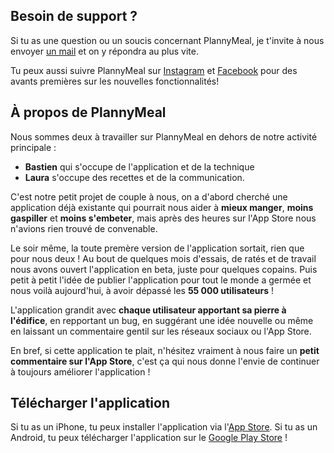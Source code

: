 ## Besoin de support ?

Si tu as une question ou un soucis concernant PlannyMeal, je t'invite à nous envoyer [un mail](mailto:plannymeal@gmail.com) et on y répondra au plus vite. 

Tu peux aussi suivre PlannyMeal sur [Instagram](https://www.instagram.com/plannymealfr/) et [Facebook](https://www.facebook.com/plannymeal/) pour des avants premières sur les nouvelles fonctionnalités!

## À propos de PlannyMeal

Nous sommes deux à travailler sur PlannyMeal en dehors de notre activité principale : 
* **Bastien** qui s'occupe de l'application et de la technique
* **Laura** s'occupe des recettes et de la communication.

C'est notre petit projet de couple à nous, on a d'abord cherché une application déjà existante qui pourrait nous aider à **mieux manger**, **moins gaspiller** et **moins s'embeter**, mais après des heures sur l'App Store nous n'avions rien trouvé de convenable. 

Le soir même, la toute premère version de l'application sortait, rien que pour nous deux ! Au bout de quelques mois d'essais, de ratés et de travail nous avons ouvert l'application en beta, juste pour quelques copains. Puis petit à petit l'idée de publier l'application pour tout le monde a germée et nous voilà aujourd'hui, à avoir dépassé les **55 000 utilisateurs** ! 

L'application grandit avec **chaque utilisateur apportant sa pierre à l'édifice**, en repportant un bug, en suggérant une idée nouvelle ou même en laissant un commentaire gentil sur les réseaux sociaux ou l'App Store.

En bref, si cette application te plait, n'hésitez vraiment à nous faire un **petit commentaire sur l'App Store**, c'est ça qui nous donne l'envie de continuer à toujours améliorer l'application !

## Télécharger l'application
Si tu as un iPhone, tu peux installer l'application via l'[App Store](https://apps.apple.com/fr/app/plannymeal-planning-repas/id1449502766). Si tu as un Android, tu peux télécharger l'application sur le [Google Play Store](https://play.google.com/store/apps/details?id=com.bastienmicheau.plannymeal&hl=fr&gl=US) !
